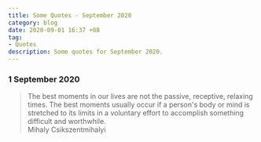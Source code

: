 ```yaml
---
title: Some Quotes - September 2020
category: blog
date: 2020-09-01 16:37 +08
tag:
- Quotes
description: Some quotes for September 2020.
---
```


### 1 September 2020

> The best moments in our lives are not the passive, receptive, relaxing times. The best moments usually occur if a person's body or mind is stretched to its limits in a voluntary effort to accomplish something difficult and worthwhile.  
> Mihaly Csikszentmihalyi
